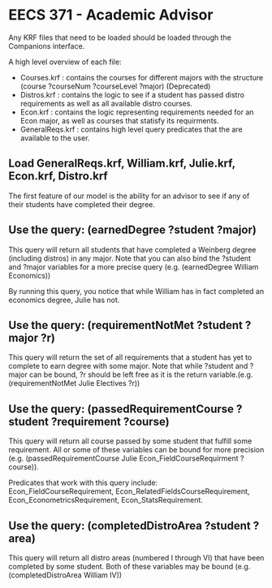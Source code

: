 # EECS 371 - Academic Advisor

Any KRF files that need to be loaded should be loaded through the Companions interface.

A high level overview of each file:
- Courses.krf : contains the courses for different majors with the structure (course ?courseNum ?courseLevel ?major) (Deprecated)
- Distros.krf : contains the logic to see if a student has passed distro requirements as well as all available distro courses.
- Econ.krf : contains the logic representing requirements needed for an Econ major, as well as courses that statisfy its requirments.
- GeneralReqs.krf : contains high level query predicates that the are available to the user.

## Load GeneralReqs.krf, William.krf, Julie.krf, Econ.krf, Distro.krf

The first feature of our model is the ability for an advisor to see if any of their students have completed their degree.

## Use the query: (earnedDegree ?student ?major)

This query will return all students that have completed a Weinberg degree (including distros) in any major.
Note that you can also bind the ?student and ?major variables for a more precise query (e.g. (earnedDegree William Economics))

By running this query, you notice that while William has in fact completed an economics degree, Julie has not.

## Use the query: (requirementNotMet ?student ?major ?r)

This query will return the set of all requirements that a student has yet to complete to earn degree with some major.
Note that while ?student and ?major can be bound, ?r should be left free as it is the return variable.(e.g. (requirementNotMet Julie Electives ?r))

## Use the query: (passedRequirementCourse ?student ?requirement ?course)

This query will return all course passed by some student that fulfill some requirement.
All or some of these variables can be bound for more precision (e.g. (passedRequirementCourse Julie Econ_FieldCourseRequirment ?course)).

Predicates that work with this query include: Econ_FieldCourseRequirement, Econ_RelatedFieldsCourseRequirement, Econ_EconometricsRequirement, Econ_StatsRequirement.

## Use the query: (completedDistroArea ?student ?area)

This query will return all distro areas (numbered I through VI) that have been completed by some student.
Both of these variables may be bound (e.g. (completedDistroArea William IV))

